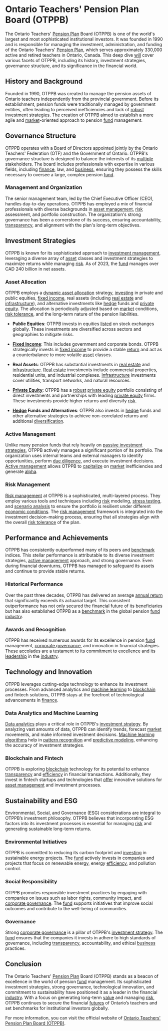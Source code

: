 # Ontario Teachers' Pension Plan Board (OTPPB)

The Ontario Teachers' [Pension Plan](../p/pension_plan.md) Board (OTPPB) is one of the world's largest and most sophisticated institutional investors. It was founded in 1990 and is responsible for managing the investment, administration, and funding of the Ontario Teachers' [Pension Plan](../p/pension_plan.md), which serves approximately 330,000 active and retired teachers in Ontario, Canada. This deep dive [will](../w/will.md) cover various facets of OTPPB, including its history, investment strategies, governance structure, and its significance in the financial world.

## History and Background 

Founded in 1990, OTPPB was created to manage the pension assets of Ontario teachers independently from the provincial government. Before its establishment, pension funds were traditionally managed by government entities, often leading to perceived inefficiencies and lack of [robust](../r/robust.md) investment strategies. The creation of OTPPB aimed to establish a more agile and [market](../m/market.md)-oriented approach to pension [fund](../f/fund.md) management.

## Governance Structure

OTPPB operates with a Board of Directors appointed jointly by the Ontario Teachers' Federation (OTF) and the Government of Ontario. OTPPB's governance structure is designed to balance the interests of its [multiple](../m/multiple.md) stakeholders. The board includes professionals with expertise in various fields, including [finance](../f/finance.md), law, and [business](../b/business.md), ensuring they possess the skills necessary to oversee a large, complex pension [fund](../f/fund.md).

### Management and Organization

The senior management team, led by the Chief Executive Officer (CEO), handles day-to-day operations. OTPPB has employed a mix of financial professionals with diverse backgrounds in [asset management](../a/asset_management.md), [risk](../r/risk.md) assessment, and portfolio construction. The organization's strong governance has been a cornerstone of its success, ensuring accountability, [transparency](../t/transparency.md), and alignment with the plan's long-term objectives.

## Investment Strategies

OTPPB is known for its sophisticated approach to [investment management](../i/investment_management.md), leveraging a diverse array of [asset](../a/asset.md) classes and investment strategies to maximize returns while managing [risk](../r/risk.md). As of 2023, the [fund](../f/fund.md) manages over CAD 240 billion in net assets.

### Asset Allocation

OTPPB employs a [dynamic asset allocation](../d/dynamic_asset_allocation.md) strategy, [investing](../i/investing.md) in private and public equities, [fixed income](../f/fixed_income.md), real assets (including [real estate](../r/real_estate.md) and [infrastructure](../i/infrastructure.md)), and alternative investments like [hedge](../h/hedge.md) funds and [private equity](../p/private_equity.md). The allocation is periodically adjusted based on [market](../m/market.md) conditions, [risk tolerance](../r/risk_tolerance.md), and the long-term nature of the pension liabilities.

- **Public Equities**: OTPPB invests in equities [listed](../l/listed.md) on stock exchanges globally. These investments are diversified across sectors and geographies to mitigate risks.
  
- **[Fixed Income](../f/fixed_income.md)**: This includes government and corporate bonds. OTPPB strategically invests in [fixed income](../f/fixed_income.md) to provide a stable [return](../r/return.md) and act as a counterbalance to more volatile [asset](../a/asset.md) classes.
  
- **Real Assets**: OTPPB has substantial investments in [real estate](../r/real_estate.md) and [infrastructure](../i/infrastructure.md). [Real estate](../r/real_estate.md) investments include commercial properties, residential units, and industrial complexes. [Infrastructure](../i/infrastructure.md) investments cover utilities, transport networks, and natural resources.
  
- **[Private Equity](../p/private_equity.md)**: OTPPB has a [robust](../r/robust.md) [private equity](../p/private_equity.md) portfolio consisting of direct investments and partnerships with leading [private equity](../p/private_equity.md) firms. These investments provide higher returns and diversify [risk](../r/risk.md).
  
- **[Hedge](../h/hedge.md) Funds and Alternatives**: OTPPB also invests in [hedge](../h/hedge.md) funds and other alternative strategies to achieve non-correlated returns and additional [diversification](../d/diversification.md).

### Active Management

Unlike many pension funds that rely heavily on [passive investment strategies](../p/passive_investment_strategies.md), OTPPB actively manages a significant portion of its portfolio. The organization uses internal teams and external managers to identify opportunities, perform [due diligence](../d/due_diligence.md), and execute investment decisions. [Active management](../a/active_management.md) allows OTPPB to [capitalize](../c/capitalize.md) on [market](../m/market.md) inefficiencies and generate [alpha](../a/alpha.md).

### Risk Management 

[Risk management](../r/risk_management.md) at OTPPB is a sophisticated, multi-layered process. They employ various tools and techniques including [risk](../r/risk.md) modeling, [stress testing](../s/stress_testing.md), and [scenario analysis](../s/scenario_analysis.md) to ensure the portfolio is resilient under different [economic conditions](../e/economic_conditions.md). The [risk management](../r/risk_management.md) framework is integrated into the investment decision-making process, ensuring that all strategies align with the overall [risk tolerance](../r/risk_tolerance.md) of the plan.

## Performance and Achievements

OTPPB has consistently outperformed many of its peers and [benchmark](../b/benchmark.md) indices. This stellar performance is attributable to its diverse investment strategies, [active management](../a/active_management.md) approach, and strong governance. Even during financial downturns, OTPPB has managed to safeguard its assets and continue to provide stable returns.

### Historical Performance

Over the past three decades, OTPPB has delivered an average [annual return](../a/annual_return.md) that significantly exceeds its actuarial target. This consistent outperformance has not only secured the financial future of its beneficiaries but has also established OTPPB as a [benchmark](../b/benchmark.md) in the global pension [fund](../f/fund.md) [industry](../i/industry.md).

### Awards and Recognition

OTPPB has received numerous awards for its excellence in pension [fund](../f/fund.md) management, [corporate governance](../c/corporate_governance.md), and innovation in financial strategies. These accolades are a testament to its commitment to excellence and its [leadership](../l/leadership.md) in the [industry](../i/industry.md).

## Technology and Innovation

OTPPB leverages cutting-edge technology to enhance its investment processes. From advanced analytics and [machine learning](../m/machine_learning.md) to [blockchain](../b/blockchain_in_trading.md) and fintech solutions, OTPPB stays at the forefront of technological advancements in [finance](../f/finance.md).

### Data Analytics and Machine Learning

[Data analytics](../d/data_analytics.md) plays a critical role in OTPPB's [investment strategy](../i/investment_strategy.md). By analyzing vast amounts of data, OTPPB can identify trends, forecast [market](../m/market.md) movements, and make informed investment decisions. [Machine learning algorithms](../m/machine_learning_algorithms_in_trading.md) help in [pattern recognition](../p/pattern_recognition.md) and [predictive modeling](../p/predictive_modeling.md), enhancing the accuracy of investment strategies.

### Blockchain and Fintech

OTPPB is exploring [blockchain](../b/blockchain_in_trading.md) technology for its potential to enhance [transparency](../t/transparency.md) and [efficiency](../e/efficiency.md) in financial transactions. Additionally, they invest in fintech startups and technologies that [offer](../o/offer.md) innovative solutions for [asset management](../a/asset_management.md) and investment processes.

## Sustainability and ESG

Environmental, Social, and Governance (ESG) considerations are integral to OTPPB’s investment philosophy. OTPPB believes that incorporating ESG factors into its investment processes is essential for managing [risk](../r/risk.md) and generating sustainable long-term returns.

### Environmental Initiatives

OTPPB is committed to reducing its carbon footprint and [investing](../i/investing.md) in sustainable energy projects. The [fund](../f/fund.md) actively invests in companies and projects that focus on renewable energy, energy [efficiency](../e/efficiency.md), and pollution control.

### Social Responsibility

OTPPB promotes responsible investment practices by engaging with companies on issues such as labor rights, community impact, and [corporate governance](../c/corporate_governance.md). The [fund](../f/fund.md) supports initiatives that improve social outcomes and contribute to the well-being of communities.

### Governance

Strong [corporate governance](../c/corporate_governance.md) is a pillar of OTPPB's [investment strategy](../i/investment_strategy.md). The [fund](../f/fund.md) ensures that the companies it invests in adhere to high standards of governance, including [transparency](../t/transparency.md), accountability, and ethical [business](../b/business.md) practices.

## Conclusion

The Ontario Teachers' [Pension Plan](../p/pension_plan.md) Board (OTPPB) stands as a beacon of excellence in the world of pension [fund](../f/fund.md) management. Its sophisticated investment strategies, strong governance, technological innovation, and commitment to sustainability have positioned it as a leader in the financial [industry](../i/industry.md). With a focus on generating long-term [value](../v/value.md) and managing [risk](../r/risk.md), OTPPB continues to secure the financial [futures](../f/futures.md) of Ontario’s teachers and set benchmarks for institutional investors globally.

For more information, you can visit the official website of [Ontario Teachers' Pension Plan Board (OTPPB)](https://www.otpp.com).